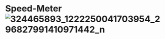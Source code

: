 # Speed-Meter![324465893_1222250041703954_296827991410971442_n](https://user-images.githubusercontent.com/90522515/211267644-1beac800-7d8a-469f-be88-31a4a91cc21d.jpg)
